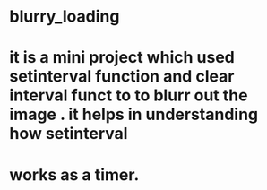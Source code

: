# blurry_loading
# it is a mini project which used setinterval function and clear interval funct to to blurr out the image . it helps in understanding how setinterval
# works as a timer. 
